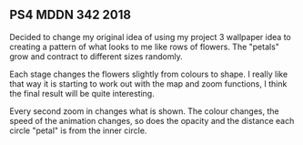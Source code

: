 ## PS4 MDDN 342 2018

Decided to change my original idea of using my project 
3 wallpaper idea to creating a pattern of what looks to 
me like rows of flowers. The "petals" grow and contract 
to different sizes randomly. 

Each stage changes the flowers slightly from colours to 
shape. I really like that way it is starting to work out 
with the map and zoom functions, I think the final result 
will be quite interesting.

Every second zoom in changes what is shown. The colour 
changes, the speed of the animation changes, so does the 
opacity and the distance each circle "petal" is from the 
inner circle.
